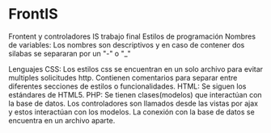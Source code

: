 # FrontIS
 Frontent y controladores IS trabajo final
 Estilos de programación
    Nombres de variables:
        Los nombres son descriptivos y en caso de contener dos silabas se separaran por un "-" o "_"
    
Lenguajes
    CSS:
        Los estilos css se encuentran en un solo archivo para evitar multiples solicitudes http.
        Contienen comentarios para separar entre diferentes secciones de estilos o funcionalidades.
    HTML:
        Se siguen los estándares de HTML5.
    PHP:
        Se tienen clases(modelos) que interactúan con la base de datos.
        Los controladores son llamados desde las vistas por ajax y estos interactúan con los modelos.
        La conexión con la base de datos se encuentra en un archivo aparte.
        